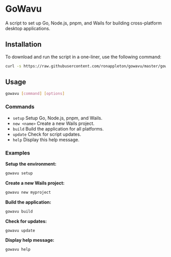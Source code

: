 # GoWavu

A script to set up Go, Node.js, pnpm, and Wails for building cross-platform desktop applications.

## Installation

To download and run the script in a one-liner, use the following command:

```sh
curl -s https://raw.githubusercontent.com/ronappleton/gowavu/master/gowavu.sh -o /tmp/gowavu.sh && sudo mv /tmp/gowavu.sh /usr/local/bin/gowavu && sudo chmod +x /usr/local/bin/gowavu && /usr/local/bin/gowavu setup
```

## Usage

```sh
gowavu [command] [options]
```

### Commands

- `setup` Setup Go, Node.js, pnpm, and Wails.
- `new <name>`  Create a new Wails project.
- `build`       Build the application for all platforms.
- `update`      Check for script updates.
- `help`        Display this help message.

### Examples

**Setup the environment:**

```sh
gowavu setup
```

**Create a new Wails project:**

```sh
gowavu new myproject
```

**Build the application:**

```sh
gowavu build
```

**Check for updates:**

```sh 
gowavu update
```

**Display help message:**

```sh 
gowavu help
```
